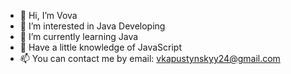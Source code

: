 - 👋 Hi, I’m Vova
- 👀 I’m interested in Java Developing
- 🌱 I’m currently learning Java
- 👦 Have a little knowledge of JavaScript
- 📫 You can contact me by email: vkapustynskyy24@gmail.com
